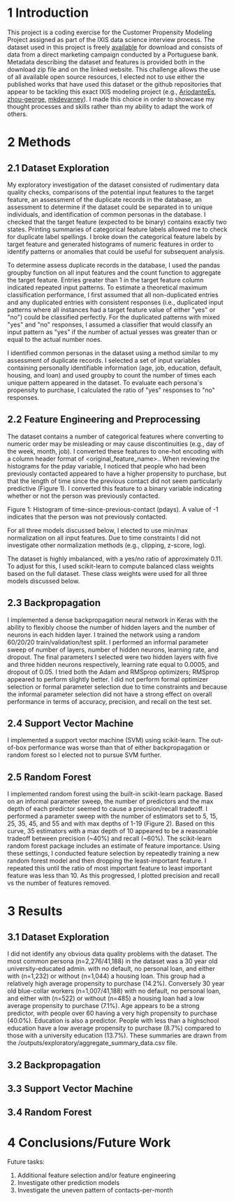 # 1 Introduction
This project is a coding exercise for the Customer Propensity Modeling Project assigned as part of the IXIS data science interview process.  The dataset used in this project is freely [available](https://archive.ics.uci.edu/dataset/222/bank+marketing) for download and consists of data from a direct marketing campaign conducted by a Portuguese bank.  Metadata describing the dataset and features is provided both in the download zip file and on the linked website.  This challenge allows the use of all available open source resources, I elected not to use either the published works that have used this dataset or the github repositories that appear to be tackling this exact IXIS modeling project (e.g., [AriodanteEs](https://github.com/AriodanteEs/IXIS-Data-Science-Challenge/blob/master/ixis%20data%20science%20challenge%20presentation.pdf), [zhou-george](https://github.com/zhou-george/ixisdatasciencechallenge), [mkdevarney](https://github.com/mkdevarney/IXIS-Data-Science-Challenge-DeVarney/blob/main/IXISDataScienceChallenge_DeVarney.py)).  I made this choice in order to showcase my thought processes and skills rather than my ability to adapt the work of others.


# 2 Methods
## 2.1 Dataset Exploration
My exploratory investigation of the dataset consisted of rudimentary data quality checks, comparisons of the potential input features to the target feature, an assessment of the duplicate records in the database, an assessment to determine if the dataset could be separated in to unique individuals, and identification of common personas in the database. I checked that the target feature (expected to be binary) contains exactly two states. Printing summaries of categorical feature labels allowed me to check for duplicate label spellings. I broke down the categorical feature labels by target feature and generated histograms of numeric features in order to identify patterns or anomalies that could be useful for subsequent analysis.  

To determine assess duplicate records in the database, I used the pandas groupby function on all input features and the count function to aggregate the target feature.  Entries greater than 1 in the target feature column indicated repeated input patterns.  To estimate a theoretical maximum classification performance, I first assumed that all non-duplicated entries and any duplicated entries with consistent responses (i.e., duplicated input patterns where all instances had a target feature value of either "yes" or "no") could be classified perfectly.  For the duplicated patterns with mixed "yes" and "no" responses, I assumed a classifier that would classify an input pattern as "yes" if the number of actual yesses was greater than or equal to the actual number noes.

I identified common personas in the dataset using a method similar to my assessment of duplicate records.  I selected a set of input variables containing personally identifiable information (age, job, education, default, housing, and loan) and used groupby to count the number of times each unique pattern appeared in the dataset.  To evaluate each persona's propensity to purchase, I calculated the ratio of "yes" responses to "no" responses.

## 2.2 Feature Engineering and Preprocessing
The dataset contains a number of categorical features where converting to numeric order may be misleading or may cause discontinuities (e.g., day of the week, month, job).  I converted these features to one-hot encoding with a column header format of <original_feature_name>.<label>.  When reviewing the histograms for the pday variable, I noticed that people who had been previously contacted appeared to have a higher propensity to purchase, but that the length of time since the previous contact did not seem particularly predictive (Figure 1).  I converted this feature to a binary variable indicating whether or not the person was previously contacted.

<INSERT FIG1>
Figure 1: Histogram of time-since-previous-contact (pdays).  A value of -1 indicates that the person was not previously contacted.

For all three models discussed below, I elected to use min/max normalization on all input features.  Due to time constraints I did not investigate other normalization methods (e.g., clipping, z-score, log).  

The dataset is highly imbalanced, with a yes/no ratio of approximately 0.11.  To adjust for this, I used scikit-learn to compute balanced class weights based on the full dataset.  These class weights were used for all three models discussed below.

## 2.3 Backpropagation
I implemented a dense backpropagation neural network in Keras with the ability to flexibly choose the number of hidden layers and the number of neurons in each hidden layer. I trained the network using a random 60/20/20 train/validation/test split. I performed an informal parameter sweep of number of layers, number of hidden neurons, learning rate, and dropout. The final parameters I selected were two hidden layers with five and three hidden neurons respectively, learning rate equal to 0.0005, and dropout of 0.05. I tried both the Adam and RMSprop optimizers; RMSprop appeared to perform slightly better. I did not perform formal optimizer selection or formal parameter selection due to time constraints and because the informal parameter selection did not have a strong effect on overall performance in terms of accuracy, precision, and recall on the test set.

## 2.4 Support Vector Machine
I implemented a support vector machine (SVM) using scikit-learn.  The out-of-box performance was worse than that of either backpropagation or random forest so I elected not to pursue SVM further.  

## 2.5 Random Forest
I implemented random forest using the built-in scikit-learn package.  Based on an informal parameter sweep, the number of predictors and the max depth of each predictor seemed to cause a precision/recall tradeoff.  I performed a parameter sweep with the number of estimators set to 5, 15, 25, 35, 45, and 55 and with max depths of 1-19 (Figure 2). Based on  this curve, 35 estimators with a max depth of 10 appeared to be a reasonable tradeoff between precision (~40%) and recall (~60%).  The scikit-learn random forest package includes an estimate of feature importance.  Using these settings, I conducted feature selection by repeatedly training a new random forest model and then dropping the least-important feature.  I repeated this until the ratio of most important feature to least important feature was less than 10.  As this progressed, I plotted precision and recall vs the number of features removed. 

# 3 Results

## 3.1 Dataset Exploration
I did not identify any obvious data quality problems with the dataset.  The most common persona (n=2,276/41,188) in the dataset was a 30 year old university-educated admin. with no default, no personal loan, and either with (n=1,232) or without (n=1,044) a housing loan. This group had a relatively high average propensity to purchase (14.2%).  Conversely 30 year old blue-collar workers (n=1,007/41,188) with no default, no personal loan, and either with (n=522) or without (n=485) a housing loan had a low average propensity to purchase (7.1%).  Age appears to be a strong predictor, with people over 60 having a very high propensity to purchase (40.0%).  Education is also a predictor.  People with less than a highschool education have a low average propensity to purchase (8.7%) compared to those with a university education (13.7%).  These summaries are drawn from the /outputs/exploratory/aggregate_summary_data.csv file.



## 3.2 Backpropagation

## 3.3 Support Vector Machine

## 3.4 Random Forest

# 4 Conclusions/Future Work

Future tasks:
1. Additional feature selection and/or feature engineering
1. Investigate other prediction models
1. Investigate the uneven pattern of contacts-per-month